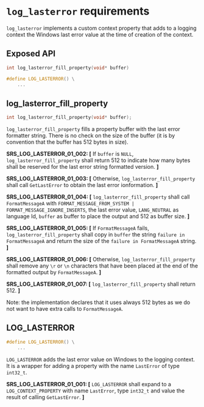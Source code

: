 # `log_lasterror` requirements

`log_lasterror` implements a custom context property that adds to a logging context the Windows last error value at the time of creation of the context.

## Exposed API

```c
int log_lasterror_fill_property(void* buffer)

#define LOG_LASTERROR() \
    ...
```

## log_lasterror_fill_property

```c
int log_lasterror_fill_property(void* buffer);
```

`log_lasterror_fill_property` fills a property buffer with the last error formatter string. There is no check on the size of the buffer (it is by convention that the buffer has 512 bytes in size).

**SRS_LOG_LASTERROR_01_002: [** If `buffer` is `NULL`, `log_lasterror_fill_property` shall return 512 to indicate how many bytes shall be reserved for the last error string formatted version. **]**

**SRS_LOG_LASTERROR_01_003: [** Otherwise, `log_lasterror_fill_property` shall call `GetLastError` to obtain the last error ionformation. **]**

**SRS_LOG_LASTERROR_01_004: [** `log_lasterror_fill_property` shall call `FormatMessageA` with `FORMAT_MESSAGE_FROM_SYSTEM | FORMAT_MESSAGE_IGNORE_INSERTS`, the last error value, `LANG_NEUTRAL` as language Id, `buffer` as buffer to place the output and 512 as buffer size. **]**

**SRS_LOG_LASTERROR_01_005: [** If `FormatMessageA` fails, `log_lasterror_fill_property` shall copy in `buffer` the string `failure in FormatMessageA` and return the size of the `failure in FormatMessageA` string. **]**

**SRS_LOG_LASTERROR_01_006: [** Otherwise, `log_lasterror_fill_property` shall remove any `\r` or `\n` characters that have been placed at the end of the formatted output by `FormatMessageA`. **]**

**SRS_LOG_LASTERROR_01_007: [** `log_lasterror_fill_property` shall return 512. **]**

Note: the implementation declares that it uses always 512 bytes as we do not want to have extra calls to `FormatMessageA`.

## LOG_LASTERROR

```c
#define LOG_LASTERROR() \
    ...

```

`LOG_LASTERROR` adds the last error value on Windows to the logging context. It is a wrapper for adding a property with the name `LastError` of  type `int32_t`.

**SRS_LOG_LASTERROR_01_001: [** `LOG_LASTERROR` shall expand to a `LOG_CONTEXT_PROPERTY` with name `LastError`, type `int32_t` and value the result of calling `GetLastError`. **]**

